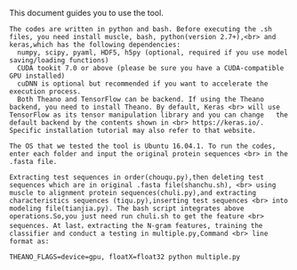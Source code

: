 This document guides you to use the tool. 

    The codes are written in python and bash. Before executing the .sh files, you need install muscle, bash, python(version 2.7+),<br> and keras,which has the following dependencies: 
      numpy, scipy, pyaml, HDF5, h5py (optional, required if you use model saving/loading functions)
      CUDA tookit 7.0 or above (please be sure you have a CUDA-compatible GPU installed)
      cuDNN is optional but recommended if you want to accelerate the execution process. 
      Both Theano and TensorFlow can be backend. If using the Theano backend, you need to install Theano. By default, Keras <br> will use  TensorFlow as its tensor manipulation library and you can change   the default backend by the contents shown in <br> https://keras.io/. Specific installation tutorial may also refer to that website.   

    The OS that we tested the tool is Ubuntu 16.04.1. To run the codes, enter each folder and input the original protein sequences <br> in the .fasta file.

    Extracting test sequences in order(chouqu.py),then deleting test sequences which are in original .fasta file(shanchu.sh), <br> using  muscle to alignment protein sequences(chuli.py),and extracting characteristics sequences (tiqu.py),inserting test sequences <br> into modeling file(tianjia.py). The bash script integrates above operations.So,you just need run chuli.sh to get the feature <br> sequences. At last，extracting the N-gram features, training the classifier and conduct a testing in multiple.py,Command <br> line format as:

    THEANO_FLAGS=device=gpu, floatX=float32 python multiple.py
